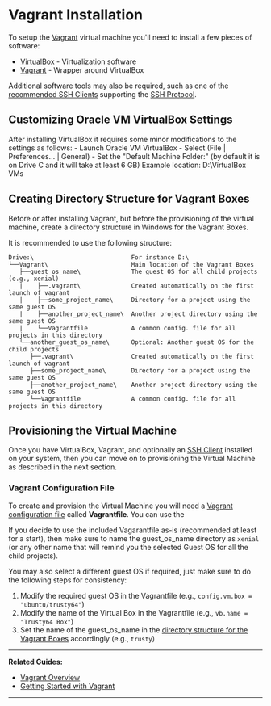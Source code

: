 # Vagrant Installation

To setup the [Vagrant][1] virtual machine you'll need to install a few pieces of software: 

- [VirtualBox][2] -     Virtualization software 
- [Vagrant][3] -        Wrapper around VirtualBox

Additional software tools may also be required, such as one of the [recommended SSH Clients][4] 
supporting the [SSH Protocol][5].


## Customizing Oracle VM VirtualBox Settings

After installing VirtualBox it requires some minor modifications to the settings as follows:
    - Launch Oracle VM VirtualBox
    - Select (File | Preferences... | General)
    - Set the "Default Machine Folder:" (by default it is on Drive C and it will take at least 6 GB)
        Example location: D:\VirtualBox VMs


## Creating Directory Structure for Vagrant Boxes

Before or after installing Vagrant, but before the provisioning of the virtual machine, create a 
directory structure in Windows for the Vagrant Boxes.

It is recommended to use the following structure:

```
Drive:\                           For instance D:\
└──Vagrant\                       Main location of the Vagrant Boxes
   ├──guest_os_name\              The guest OS for all child projects (e.g., xenial) 
   |    ├──.vagrant\              Created automatically on the first launch of vagrant
   |    ├──some_project_name\     Directory for a project using the same guest OS 
   |    ├──another_project_name\  Another project directory using the same guest OS
   |    └──Vagrantfile            A common config. file for all projects in this directory
   └──another_guest_os_name\      Optional: Another guest OS for the child projects 
      ├──.vagrant\                Created automatically on the first launch of vagrant
      ├──some_project_name\       Directory for a project using the same guest OS 
      ├──another_project_name\    Another project directory using the same guest OS
      └──Vagrantfile              A common config. file for all projects in this directory
```


## Provisioning the Virtual Machine

Once you have VirtualBox, Vagrant, and optionally an [SSH Client][4] installed on your system, then 
you can move on to provisioning the Virtual Machine as 
described in the next section.


### Vagrant Configuration File

To create and provision the Virtual Machine you will need a [Vagrant configuration file][6] called 
**Vagrantfile**. You can use the 

If you decide to use the included Vagarantfile as-is (recommended at least for a start), then 
make sure to name the guest_os_name directory as `xenial` (or any other name that will remind you
the selected Guest OS for all the child projects).

You may also select a different guest OS if required, just make sure to do the following steps for 
consistency:

1. Modify the required guest OS in the Vagrantfile (e.g., `config.vm.box = "ubuntu/trusty64"`)
2. Modify the name of the Virtual Box in the Vagrantfile (e.g., `vb.name = "Trusty64 Box"`)
3. Set the name of the guest_os_name in the [directory structure for the Vagrant Boxes](
   #creating-directory-structure-for-vagrant-boxes) accordingly (e.g., `trusty`)

---

**Related Guides:**

- [Vagrant Overview][8]
- [Getting Started with Vagrant][7]

---

[1]: https://www.vagrantup.com/
[2]: https://www.virtualbox.org/
[3]: https://www.vagrantup.com/
[4]: /Guides/SSH/Recommended%20SSH%20Clients
[5]: /Topics/SSH%20Protocol
[6]: /Topics/Vagrantfile
[7]: /Guides/Vagrant/Getting%20Started%20with%20Vagrant
[8]: /Guides/Vagrant/Vagrant%20Overview